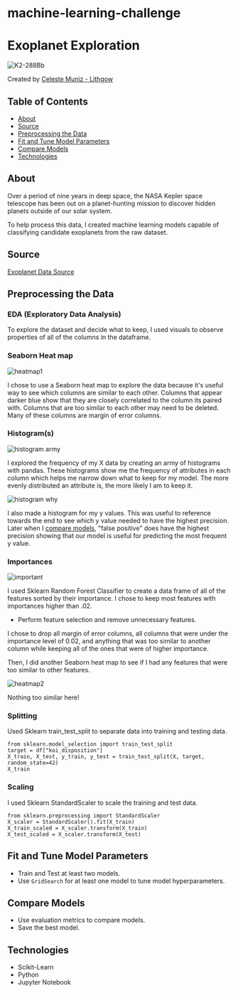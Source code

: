 # machine-learning-challenge
# Exoplanet Exploration

![K2-288Bb](Images/k2-288bb.jpg)

Created by [Celeste Muniz - Lithgow](https://github.com/celeste1030)

## Table of Contents
* [About](#about)
* [Source](#source)
* [Preprocessing the Data](#preprocessing-the-data)
* [Fit and Tune Model Parameters](#fit-and-tune-model-parameters)
* [Compare Models](#compare-models)
* [Technologies](#technologies)

## About

Over a period of nine years in deep space, the NASA Kepler space telescope has been out on a planet-hunting mission to discover hidden planets outside of our solar system.

To help process this data, I created machine learning models capable of classifying candidate exoplanets from the raw dataset.

## Source

[Exoplanet Data Source](https://www.kaggle.com/nasa/kepler-exoplanet-search-results)

## Preprocessing the Data
### EDA (Exploratory Data Analysis)
To explore the dataset and decide what to keep, I used visuals to observe properties of all of the columns in the dataframe.

### Seaborn Heat map

![heatmap1](Images/heatmap1.png)

I chose to use a Seaborn heat map to explore the data because it's useful way to see which columns are similar to each other. Columns that appear darker blue show that they are closely correlated to the column its paired with.  Columns that are too similar to each other may need to be deleted.  Many of these columns are margin of error columns.

### Histogram(s)

![histogram army](Images/Xhist.png)

I explored the frequency of my X data by creating an army of histograms with pandas.  These histograms show me the frequency of attributes in each column which helps me narrow down what to keep for my model.  The more evenly distributed an attribute is, the more likely I am to keep it.

![histogram why](Images/yhist.png)

I also made a histogram for my y values.  This was useful to reference towards the end to see which y value needed to have the highest precision.  Later when I [compare models](#compare-models), "false positive" does have the highest precision showing that our model is useful for predicting the most frequent y value.

### Importances

![important](Images/important_sort.png)

I used Sklearn Random Forest Classifier to create a data frame of all of the features sorted by their importance.  I chose to keep most features with importances higher than .02.

* Perform feature selection and remove unnecessary features.

I chose to drop all margin of error columns, all columns that were under the importance level of 0.02, and anything that was too similar to another column while keeping all of the ones that were of higher importance.

Then, I did another Seaborn heat map to see if I had any features that were too similar to other features.

![heatmap2](Images/heatmap2.png)

Nothing too similar here!

### Splitting

Used Sklearn train_test_split to separate data into training and testing data.

```
from sklearn.model_selection import train_test_split
target = df["koi_disposition"]
X_train, X_test, y_train, y_test = train_test_split(X, target, random_state=42)
X_train
``` 

### Scaling

I used Sklearn StandardScaler to scale the training and test data.

```
from sklearn.preprocessing import StandardScaler
X_scaler = StandardScaler().fit(X_train)
X_train_scaled = X_scaler.transform(X_train)
X_test_scaled = X_scaler.transform(X_test)
```

## Fit and Tune Model Parameters
* Train and Test at least two models.
* Use `GridSearch` for at least one model to tune model hyperparameters.

## Compare Models
* Use evaluation metrics to compare models.
* Save the best model.

## Technologies

* Scikit-Learn
* Python
* Jupyter Notebook